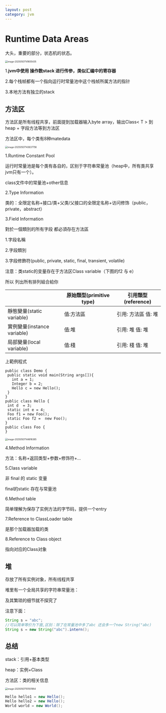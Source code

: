 ```yaml
---
layout: post
category: jvm
---
```




# Runtime Data Areas

大头，重要的部分，状态机的状态。



<img src="https://cdn.jsdelivr.net/gh/liaozk-wiki/md_img/md/image-20250507141655435.png" alt="image-20250507141655435" style="zoom:50%;" />



1.**jvm中使用 操作数stack 进行传参，类似汇编中的寄存器**

2.每个栈帧都有一个指向运行时常量池中这个栈帧所属方法的指针

3.本地方法有独立的stack



## 方法区

方法区是所有线程共享，前面提到加载器输入byte array，输出Class< T > 到heap + 字段方法等到方法区

方法区中，每个类有8种matedata

<img src="https://cdn.jsdelivr.net/gh/liaozk-wiki/md_img/md/image-20250507143637756.png" alt="image-20250507143637756" style="zoom:50%;" />



1.Runtime Constant Pool 

运行时常量池是每个类有各自的，区别于字符串常量池（heap中，所有类共享jvm只有一个）。

class文件中的常量池+other信息



2.Type Information

类的：全限定名称+接口/类+父类/父接口的全限定名称+访问修饰（public，private，abstract）



3.Field Information

對於一個類別的所有字段 都必須存在方法區

1.字段名稱

2.字段類別

3.字段修飾符(public, private, static, final, transient, volatile)



注意：类static的变量存在于方法区Class variable（下图的f2 与 e）



所以 列出所有排列組合給你

|                             | 原始類型(primitive type) | 引用類型(reference) |
| --------------------------- | ------------------------ | ------------------- |
| 靜態變量(static variable)   | 值:方法區                | 引用: 方法區 值: 堆 |
| 實例變量(instance variable) | 值:堆                    | 引用: 堆 值: 堆     |
| 局部變量(local variable)    | 值:棧                    | 引用: 棧 值: 堆     |

上範例程式

```
public class Demo {
 public static void main(String args[]){
   int a = 1;
   Integer b = 2;
   Hello c = new Hello();
 }
}
public class Hello {
 int d  = 3;
 static int e = 4;
 Foo f1 = new Foo();
 static Foo f2 =  new Foo();
}
public class Foo {
}
```



<img src="https://cdn.jsdelivr.net/gh/liaozk-wiki/md_img/md/image-20250507144616385.png" alt="image-20250507144616385" style="zoom:50%;" />


4.Method Information

方法：名称+返回类型+参数+修饰符+...



5.Class variable

非 final 的 static 变量

final的static 存在与常量池



6.Method table

简单理解为保存了实例方法的字节码，提供一个entry



7.Reference to ClassLoader table

是那个加载器加载的类



8.Reference to Class object

指向对应的Class对象





## 堆

存放了所有实例对象，所有线程共享



堆里有一个全局共享的字符串常量池：

及其繁琐的细节就不探究了

注意下面：

```java
String s = "abc";
//可以简单等价为下面,区别：除了在常量池中多了abc 还会多一个new String("abc)
String s = new String("abc").intern();
```









## 总结

stack：引用+基本类型

heap：实例+Class

方法区：类的相关信息



<img src="https://cdn.jsdelivr.net/gh/liaozk-wiki/md_img/md/image-20250507151551954.png" alt="image-20250507151551954" style="zoom:50%;" />



````java
Hello hello1 = new Hello();
Hello hello2 = new Hello();
World world = new World();
````





